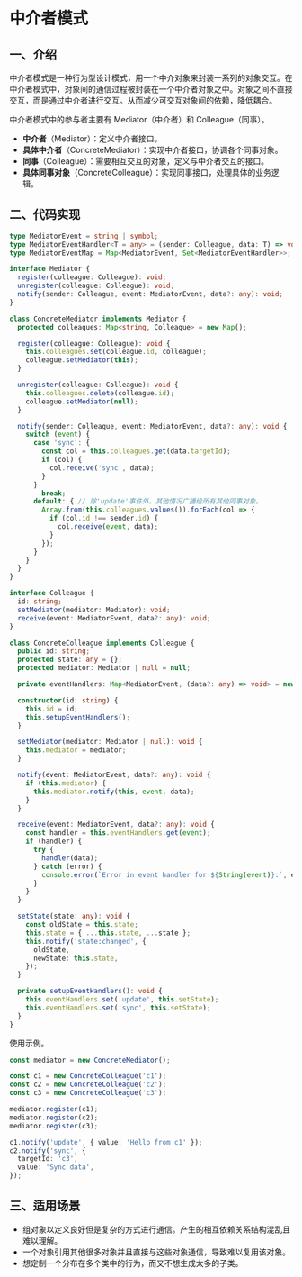 # 中介者模式

## 一、介绍

中介者模式是一种行为型设计模式，用一个中介对象来封装一系列的对象交互。在中介者模式中，对象间的通信过程被封装在一个中介者对象之中。对象之间不直接交互，而是通过中介者进行交互。从而减少可交互对象间的依赖，降低耦合。

中介者模式中的参与者主要有 Mediator（中介者）和 Colleague（同事）。

- **中介者**（Mediator）：定义中介者接口。
- **具体中介者**（ConcreteMediator）：实现中介者接口，协调各个同事对象。
- **同事**（Colleague）：需要相互交互的对象，定义与中介者交互的接口。
- **具体同事对象**（ConcreteColleague）：实现同事接口，处理具体的业务逻辑。

## 二、代码实现

```typescript
type MediatorEvent = string | symbol;
type MediatorEventHandler<T = any> = (sender: Colleague, data: T) => void;
type MediatorEventMap = Map<MediatorEvent, Set<MediatorEventHandler>>;

interface Mediator {
  register(colleague: Colleague): void;
  unregister(colleague: Colleague): void;
  notify(sender: Colleague, event: MediatorEvent, data?: any): void;
}

class ConcreteMediator implements Mediator {
  protected colleagues: Map<string, Colleague> = new Map();

  register(colleague: Colleague): void {
    this.colleagues.set(colleague.id, colleague);
    colleague.setMediator(this);
  }

  unregister(colleague: Colleague): void {
    this.colleagues.delete(colleague.id);
    colleague.setMediator(null);
  }

  notify(sender: Colleague, event: MediatorEvent, data?: any): void {
    switch (event) {
      case 'sync': {
        const col = this.colleagues.get(data.targetId);
        if (col) {
          col.receive('sync', data);
        }
      }
        break;
      default: { // 除'update'事件外，其他情况广播给所有其他同事对象。
        Array.from(this.colleagues.values()).forEach(col => {
          if (col.id !== sender.id) {
            col.receive(event, data);
          }
        });
      }
    }
  }
}

interface Colleague {
  id: string;
  setMediator(mediator: Mediator): void;
  receive(event: MediatorEvent, data?: any): void;
}

class ConcreteColleague implements Colleague {
  public id: string;
  protected state: any = {};
  protected mediator: Mediator | null = null;

  private eventHandlers: Map<MediatorEvent, (data?: any) => void> = new Map();

  constructor(id: string) {
    this.id = id;
    this.setupEventHandlers();
  }

  setMediator(mediator: Mediator | null): void {
    this.mediator = mediator;
  }

  notify(event: MediatorEvent, data?: any): void {
    if (this.mediator) {
      this.mediator.notify(this, event, data);
    }
  }

  receive(event: MediatorEvent, data?: any): void {
    const handler = this.eventHandlers.get(event);
    if (handler) {
      try {
        handler(data);
      } catch (error) {
        console.error(`Error in event handler for ${String(event)}:`, error);
      }
    }
  }

  setState(state: any): void {
    const oldState = this.state;
    this.state = { ...this.state, ...state };
    this.notify('state:changed', {
      oldState,
      newState: this.state,
    });
  }

  private setupEventHandlers(): void {
    this.eventHandlers.set('update', this.setState);
    this.eventHandlers.set('sync', this.setState);
  }
}
```

使用示例。

```typescript
const mediator = new ConcreteMediator();

const c1 = new ConcreteColleague('c1');
const c2 = new ConcreteColleague('c2');
const c3 = new ConcreteColleague('c3');

mediator.register(c1);
mediator.register(c2);
mediator.register(c3);

c1.notify('update', { value: 'Hello from c1' });
c2.notify('sync', {
  targetId: 'c3',
  value: 'Sync data',
});
```

## 三、适用场景

- 组对象以定义良好但是复杂的方式进行通信。产生的相互依赖关系结构混乱且难以理解。
- 一个对象引用其他很多对象并且直接与这些对象通信，导致难以复用该对象。
- 想定制一个分布在多个类中的行为，而又不想生成太多的子类。

